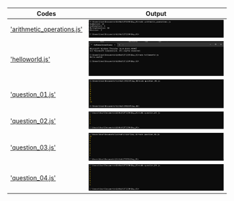 | Codes | Output |
|-------|--------|
|['arithmetic_operations.js'](./Codes/arithmetic_operations.js)|![arithmetic_operations.png](./Output/arithmetic_operations.png)|
|['helloworld.js'](./Codes/helloworld.js)|![helloworld.png](./Output/helloworld.png)|
|['question_01.js'](./Codes/question_01.js)|![q1.png](./Output/q1.png)|
|['question_02.js'](./Codes/question_02.js)|![q2.png](./Output/q2.png)|
|['question_03.js'](./Codes/question_03.js)|![q3.png](./Output/q3.png)|
|['question_04.js'](./Codes/question_04.js)|![q4.png](./Output/q4.png)|
